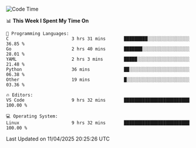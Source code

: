 
<!--START_SECTION:waka-->
![Code Time](http://img.shields.io/badge/Code%20Time-748%20hrs%2044%20mins-blue)

📊 **This Week I Spent My Time On** 

```text
💬 Programming Languages: 
C                        3 hrs 31 mins       █████████░░░░░░░░░░░░░░░░   36.85 % 
Go                       2 hrs 40 mins       ███████░░░░░░░░░░░░░░░░░░   28.01 % 
YAML                     2 hrs 3 mins        █████░░░░░░░░░░░░░░░░░░░░   21.48 % 
Python                   36 mins             ██░░░░░░░░░░░░░░░░░░░░░░░   06.38 % 
Other                    19 mins             █░░░░░░░░░░░░░░░░░░░░░░░░   03.36 % 

🔥 Editors: 
VS Code                  9 hrs 32 mins       █████████████████████████   100.00 % 

💻 Operating System: 
Linux                    9 hrs 32 mins       █████████████████████████   100.00 % 
```


 Last Updated on 11/04/2025 20:25:26 UTC
<!--END_SECTION:waka-->
